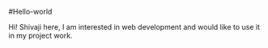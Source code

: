#Hello-world

Hi!
Shivaji here, I am interested in web development and would 
like to use it in my project work.
